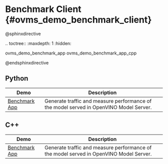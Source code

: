 # Benchmark Client {#ovms_demo_benchmark_client}

@sphinxdirective

.. toctree::
   :maxdepth: 1
   :hidden:

   ovms_demo_benchmark_app
   ovms_demo_benchmark_app_cpp

@endsphinxdirective

## Python
| Demo | Description |
|---|---|
|[Benchmark App](python/README.md)|Generate traffic and measure performance of the model served in OpenVINO Model Server.|

## C++
| Demo | Description |
|---|---|
|[Benchmark App](cpp/README.md)|Generate traffic and measure performance of the model served in OpenVINO Model Server.|
